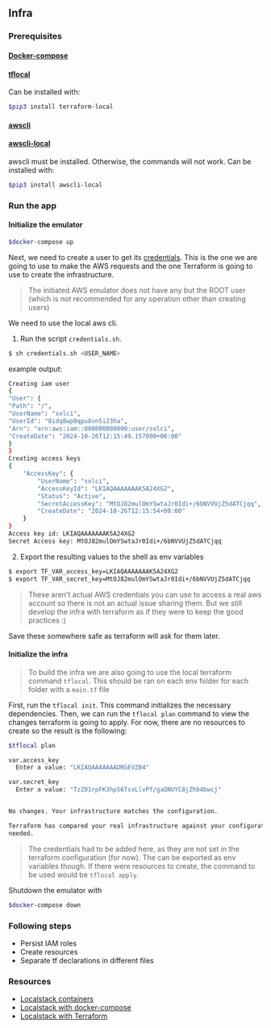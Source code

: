 ## Infra

### Prerequisites
#### [Docker-compose](https://docs.docker.com/compose/install/)

#### [tflocal](https://github.com/localstack/terraform-local)

 Can be installed with:
```bash
$pip3 install terraform-local
```
#### [awscli](https://docs.aws.amazon.com/es_es/cli/latest/userguide/getting-started-install.html#getting-started-install-instructions)
#### [awscli-local](https://github.com/localstack/awscli-local)

awscli must be installed. Otherwise, the commands will not work. Can be installed with:
```bash
$pip3 install awscli-local
```

### Run the app
#### Initialize the emulator
```bash
$docker-compose up
```

Next, we need to create a user to get its [credentials](https://docs.localstack.cloud/references/credentials/). This is the one we are going to use to make the AWS requests and the one Terraform is going to use to create the infrastructure.
> The initiated AWS emulator does not have any but the ROOT user (which is not recommended for any operation other than creating users)

We need to use the local aws cli.  
1. Run the script `credentials.sh`.

```bash
$ sh credentials.sh <USER_NAME>
```

example output:

```bash
Creating iam user
{
"User": {
"Path": "/",
"UserName": "solci",
"UserId": "8idq8wp0qpu8vn5i23ha",
"Arn": "arn:aws:iam::000000000000:user/solci",
"CreateDate": "2024-10-26T12:15:49.157000+00:00"
}
}
Creating access keys
{
    "AccessKey": {
        "UserName": "solci",
        "AccessKeyId": "LKIAQAAAAAAAK5A24XG2",
        "Status": "Active",
        "SecretAccessKey": "MtOJ82mulOmYSwtaJr0Idi+/6bNVVUjZ5dATCjqq",
        "CreateDate": "2024-10-26T12:15:54+00:00"
    }
}
Access key id: LKIAQAAAAAAAK5A24XG2
Secret Access key: MtOJ82mulOmYSwtaJr0Idi+/6bNVVUjZ5dATCjqq
```

2. Export the resulting values to the shell as env variables
```bash
$ export TF_VAR_access_key=LKIAQAAAAAAAK5A24XG2
$ export TF_VAR_secret_key=MtOJ82mulOmYSwtaJr0Idi+/6bNVVUjZ5dATCjqq
```

> These aren't actual AWS credentials you can use to access a real aws account so there is not an actual issue sharing them. But we still develop the infra with terraform as if they were to keep the good practices :)

Save these somewhere safe as terraform will ask for them later.  

#### Initialize the infra
> To build the infra we are also going to use the local terraform command `tflocal`. This should be ran on each env folder for each folder with a `main.tf` file

First, run the `tflocal init`. This command initializes the necessary dependencies.
Then, we can run the `tflocal plan` command to view the changes terraform is going to apply.
For now, there are no resources to create so the result is the following:
```bash
$tflocal plan

var.access_key
  Enter a value: "LKIAQAAAAAAADRGEVZB4"

var.secret_key
  Enter a value: "TzZ01rpFK3hpS6TsxLlvPf/gaQNUYC8jZhb4bwcj"


No changes. Your infrastructure matches the configuration.

Terraform has compared your real infrastructure against your configuration and found no differences, so no changes are
needed.
```
> The credentials had to be added here, as they are not set in the terraform configuration (for now). The can be exported as env variables though.
If there were resources to create, the command to be used would be `tflocal apply`.

Shutdown the emulator with
```bash
$docker-compose down
```

### Following steps
* Persist IAM roles
* Create resources
* Separate tf declarations in different files

### Resources
- [Localstack containers](https://www.localstack.cloud/)
- [Localstack with docker-compose](https://docs.localstack.cloud/getting-started/installation/#starting-localstack-with-docker-compose)
- [Localstack with Terraform](https://docs.localstack.cloud/user-guide/integrations/terraform/)

